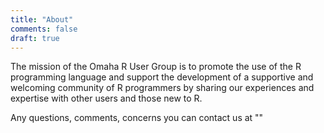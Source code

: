 ```yaml
---
title: "About"
comments: false
draft: true
---
```


The mission of the Omaha R User Group is to promote the use of the R programming 
language and support the development of a supportive and welcoming community of 
R programmers by sharing our experiences and expertise with other users and 
those new to R.

Any questions, comments, concerns you can contact us at ""